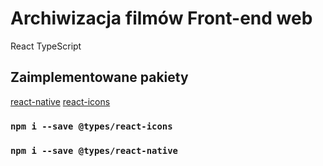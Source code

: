 # Archiwizacja filmów Front-end web

React TypeScript

## Zaimplementowane pakiety

[react-native](https://www.npmjs.com/package/react-native)
[react-icons](https://react-icons.github.io/react-icons/)

### `npm i --save @types/react-icons`
### `npm i --save @types/react-native`


